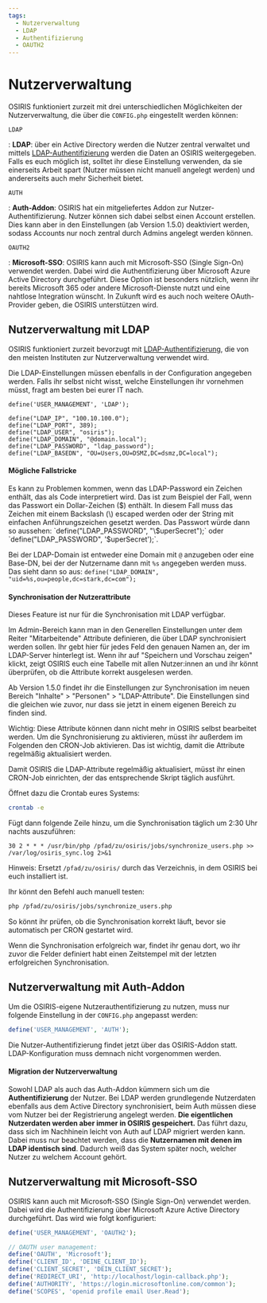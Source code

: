 ```yaml
---
tags:
  - Nutzerverwaltung
  - LDAP
  - Authentifizierung
  - OAUTH2
---
```



# Nutzerverwaltung

OSIRIS funktioniert zurzeit mit drei unterschiedlichen Möglichkeiten der Nutzerverwaltung, die über die `CONFIG.php` eingestellt werden können:


`LDAP` 

:   **LDAP**: über ein Active Directory werden die Nutzer zentral verwaltet und mittels [LDAP-Authentifizierung](https://www.redhat.com/de/topics/security/what-is-ldap-authentication) werden die Daten an OSIRIS weitergegeben. Falls es euch möglich ist, solltet ihr diese Einstellung verwenden, da sie einerseits Arbeit spart (Nutzer müssen nicht manuell angelegt werden) und andererseits auch mehr Sicherheit bietet.

`AUTH` 

:   **Auth-Addon**:
OSIRIS hat ein mitgeliefertes Addon zur Nutzer-Authentifizierung. Nutzer können sich dabei selbst einen Account erstellen. Dies kann aber in den Einstellungen (ab Version 1.5.0) deaktiviert werden, sodass Accounts nur noch zentral durch Admins angelegt werden können.

`OAUTH2` 

:   **Microsoft-SSO**:
OSIRIS kann auch mit Microsoft-SSO (Single Sign-On) verwendet werden. Dabei wird die Authentifizierung über Microsoft Azure Active Directory durchgeführt. Diese Option ist besonders nützlich, wenn ihr bereits Microsoft 365 oder andere Microsoft-Dienste nutzt und eine nahtlose Integration wünscht. In Zukunft wird es auch noch weitere OAuth-Provider geben, die OSIRIS unterstützen wird.

## Nutzerverwaltung mit LDAP

OSIRIS funktioniert zurzeit bevorzugt mit [LDAP-Authentifizierung](https://www.redhat.com/de/topics/security/what-is-ldap-authentication), die von den meisten Instituten zur Nutzerverwaltung verwendet wird.

Die LDAP-Einstellungen müssen ebenfalls in der Configuration angegeben werden. Falls ihr selbst nicht wisst, welche Einstellungen ihr vornehmen müsst, fragt am besten bei eurer IT nach.

```
define('USER_MANAGEMENT', 'LDAP');

define("LDAP_IP", "100.10.100.0");
define("LDAP_PORT", 389);
define("LDAP_USER", "osiris");
define("LDAP_DOMAIN", "@domain.local");
define("LDAP_PASSWORD", "ldap_password");
define("LDAP_BASEDN", "OU=Users,OU=DSMZ,DC=dsmz,DC=local");
```

#### Mögliche Fallstricke


Es kann zu Problemen kommen, wenn das LDAP-Password ein Zeichen enthält, das als Code interpretiert wird. Das ist zum Beispiel der Fall, wenn das Passwort ein Dollar-Zeichen ($) enthält. In diesem Fall muss das Zeichen mit einem Backslash (\) escaped werden oder der String mit einfachen Anführungszeichen gesetzt werden. Das Passwort würde dann so aussehen: `define("LDAP_PASSWORD", "\$uperSecret");` oder `define("LDAP_PASSWORD", '$uperSecret');`.



Bei der LDAP-Domain ist entweder eine Domain mit `@` anzugeben oder eine Base-DN, bei der der Nutzername dann mit `%s` angegeben werden muss. Das sieht dann so aus:
`define("LDAP_DOMAIN", "uid=%s,ou=people,dc=stark,dc=com");`

#### Synchronisation der Nutzerattribute


Dieses Feature ist nur für die Synchronisation mit LDAP verfügbar.

Im Admin-Bereich kann man in den Generellen Einstellungen unter dem Reiter "Mitarbeitende" Attribute definieren, die über LDAP synchronisiert werden sollen. Ihr gebt hier für jedes Feld den genauen Namen an, der im LDAP-Server hinterlegt ist. Wenn ihr auf "Speichern und Vorschau zeigen" klickt, zeigt OSIRIS euch eine Tabelle mit allen Nutzer:innen an und ihr könnt überprüfen, ob die Attribute korrekt ausgelesen werden.



Ab Version 1.5.0 findet ihr die Einstellungen zur Synchronisation im neuen Bereich "Inhalte" > "Personen" > "LDAP-Attribute". Die Einstellungen sind die gleichen wie zuvor, nur dass sie jetzt in einem eigenen Bereich zu finden sind.


Wichtig: Diese Attribute können dann nicht mehr in OSIRIS selbst bearbeitet werden. Um die Synchronisierung zu aktivieren, müsst ihr außerdem im Folgenden den CRON-Job aktivieren. Das ist wichtig, damit die Attribute regelmäßig aktualisiert werden.



Damit OSIRIS die LDAP-Attribute regelmäßig aktualisiert, müsst ihr einen CRON-Job einrichten, der das entsprechende Skript täglich ausführt.


Öffnet dazu die Crontab eures Systems:



```bash
crontab -e
```

Fügt dann folgende Zeile hinzu, um die Synchronisation täglich um 2:30 Uhr nachts auszuführen:



```cron
30 2 * * * /usr/bin/php /pfad/zu/osiris/jobs/synchronize_users.php >> /var/log/osiris_sync.log 2>&1
```


Hinweis: Ersetzt `/pfad/zu/osiris/` durch das Verzeichnis, in dem OSIRIS bei euch installiert ist.


Ihr könnt den Befehl auch manuell testen:


```bash
php /pfad/zu/osiris/jobs/synchronize_users.php
```

So könnt ihr prüfen, ob die Synchronisation korrekt läuft, bevor sie automatisch per CRON gestartet wird.



Wenn die Synchronisation erfolgreich war, findet ihr genau dort, wo ihr zuvor die Felder definiert habt einen Zeitstempel mit der letzten erfolgreichen Synchronisation.


## Nutzerverwaltung mit Auth-Addon


Um die OSIRIS-eigene Nutzerauthentifizierung zu nutzen, muss nur folgende Einstellung in der `CONFIG.php` angepasst werden:



```php
define('USER_MANAGEMENT', 'AUTH');
```

Die Nutzer-Authentifizierung findet jetzt über das OSIRIS-Addon statt. LDAP-Konfiguration muss demnach nicht vorgenommen werden.



#### Migration der Nutzerverwaltung


Sowohl LDAP als auch das Auth-Addon kümmern sich um die **Authentifizierung** der Nutzer. Bei LDAP werden grundlegende Nutzerdaten ebenfalls aus dem Active Directory synchronisiert, beim Auth müssen diese vom Nutzer bei der Registrierung angelegt werden. **Die eigentlichen Nutzerdaten werden aber immer in OSIRIS gespeichert.**
Das führt dazu, dass sich im Nachhinein leicht von Auth auf LDAP migriert werden kann. Dabei muss nur beachtet werden, dass die **Nutzernamen mit denen im LDAP identisch sind**.
Dadurch weiß das System später noch, welcher Nutzer zu welchem Account gehört.

## Nutzerverwaltung mit Microsoft-SSO


OSIRIS kann auch mit Microsoft-SSO (Single Sign-On) verwendet werden. Dabei wird die Authentifizierung über Microsoft Azure Active Directory durchgeführt. Das wird wie folgt konfiguriert:



```php
define('USER_MANAGEMENT', 'OAUTH2');

// OAUTH user management:
define('OAUTH', 'Microsoft');
define('CLIENT_ID', 'DEINE_CLIENT_ID');
define('CLIENT_SECRET', 'DEIN_CLIENT_SECRET');
define('REDIRECT_URI', 'http://localhost/login-callback.php');
define('AUTHORITY', 'https://login.microsoftonline.com/common');
define('SCOPES', 'openid profile email User.Read');
```

